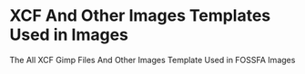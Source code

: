 # XCF And Other Images Templates Used in Images
The All XCF Gimp Files And Other Images Template Used in FOSSFA Images
